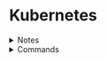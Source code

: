 # Kubernetes

<details>
<summary>Notes</summary>

* Components -
  * API Server
    1. acts as a front-end for kubernetes
  * etcd
    1. key value store
    2. implements logs
  * kubelet
    1. runs on each node
    2. makes sure that the containers are running as expected
  * container runtime
    1. used to run containers
  * controller
  * scheduler
    1. distibutes work across multiple nodes

* master node has `kube-apiserver` & worker nodes have `kubelet` agent
* `kubelet` agent interacts with the master node
* master node contains `kube-apiserver`, `etcd`, `controller`, `scheduler`
* [kubectl Usage Conventions](https://kubernetes.io/docs/reference/kubectl/conventions/)
* [Persistent Volumes](https://kubernetes.io/docs/concepts/storage/persistent-volumes/#claims-as-volumes)

</details>

<details>
<summary>Commands</summary>

```kubectl
kubectl cluster-info
```

```kubectl
kubectl get nodes
```

deploy a pod `<pod-name>` (default image is from docker hub) -

```kubectl
kubectl run <pod-name> --image <image>
```

```kubectl
kubectl create -f <yml-file>
```

get all pods -

```kubectl
kubectl get pods
```

describe pod -

```kubectl
kubectl describe pod <pod-name>
```

extract pod definiton file from already created pod-

```kubectl
kubectl get pod <pod-name> -o yaml > pod-definition.yaml
```

Here are some of the commonly used formats:

`-o jsonOutput` a JSON formatted API object.

`-o namePrint` only the resource name and nothing else.

`-o wideOutput` in the plain-text format with any additional information.

`-o yamlOutput` a YAML formatted API object.

```kubectl
kubectl [command] [TYPE] [NAME] -o <output_format>
```

Create a configMap

```kubectl
kubectl create configmap webapp-config-map --from-literal=APP_COLOR=darkblue
```

Get user of pod

```kubectl
kubectl exec ubuntu-sleeper -- whoami
```

label a node

```kubectl
kubectl label node node01 color=blue
```

logs of container inside a pod

```kubectl
kubectl logs webapp-2 -c simple-webapp
```

metric server

```kubectl
git clone https://github.com/kodekloudhub/kubernetes-metrics-server.git
cd kubernetes-metrics-server/
kubectl create -f .
kubectl top node
kubectl top pod
```

match labels and get the pod

```kubectl
kubectl get pods --selector env=dev
```

match labels and get the pod, no headers will remove the header and wc -l will give the count

```kubectl
kubectl get pods --selector bu=finance --no-headers | wc -l
```

```kubectl
kubectl get all --all-namespaces
```

Get ingress resources in all namespaces

```kubectl
kubectl get ingress --all-namespaces
```

Get context of kubeconfig, here `my-kube-config` is the file name 

```kubectl
kubectl config current-context --kubeconfig my-kube-config
```

Set context of kubeconfig, here `my-kube-config` is the file name and `research` is the context defined in kubeconfig

```kubectl
kubectl config --kubeconfig=/root/my-kube-config use-context research
```

Can check if the user has access to get the pods

```kubectl
kubectl get pods --as dev-user
```

</details>
